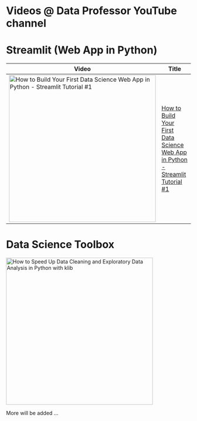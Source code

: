 # Videos @ Data Professor YouTube channel


# Streamlit (Web App in Python)

Video | Title
---|---
<a href="https://youtu.be/ZZ4B0QUHuNc"><img src="http://img.youtube.com/vi/ZZ4B0QUHuNc/0.jpg" alt="How to Build Your First Data Science Web App in Python - Streamlit Tutorial #1" title="How to Build Your First Data Science Web App in Python - Streamlit Tutorial #1" width="400" /></a> | [How to Build Your First Data Science Web App in Python - Streamlit Tutorial #1](https://youtu.be/ZZ4B0QUHuNc)

# Data Science Toolbox

<a href="https://youtu.be/URjJVEeZxxU"><img src="http://img.youtube.com/vi/URjJVEeZxxU/0.jpg" alt="How to Speed Up Data Cleaning and Exploratory Data Analysis in Python with klib" title="How to Speed Up Data Cleaning and Exploratory Data Analysis in Python with klib" width="400" /></a>



More will be added ...
